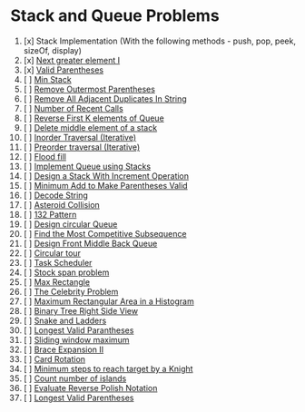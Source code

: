 # Stack and Queue Problems

01. [x] Stack Implementation (With the following methods - push, pop, peek, sizeOf, display)
02. [x] [Next greater element I](https://leetcode.com/problems/next-greater-element-i/)
03. [x] [Valid Parentheses](https://leetcode.com/problems/valid-parentheses/)
04. [ ] [Min Stack](https://leetcode.com/problems/min-stack/)
05. [ ] [Remove Outermost Parentheses](https://leetcode.com/problems/remove-outermost-parentheses/)
06. [ ] [Remove All Adjacent Duplicates In String](https://leetcode.com/problems/remove-all-adjacent-duplicates-in-string/)
07. [ ] [Number of Recent Calls](https://leetcode.com/problems/number-of-recent-calls/)
08. [ ] [Reverse First K elements of Queue](https://practice.geeksforgeeks.org/problems/reverse-first-k-elements-of-queue/1/)
09. [ ] [Delete middle element of a stack](https://practice.geeksforgeeks.org/problems/delete-middle-element-of-a-stack/1/)
10. [ ] [Inorder Traversal (Iterative)](https://practice.geeksforgeeks.org/problems/inorder-traversal-iterative/1/)
11. [ ] [Preorder traversal (Iterative)](https://practice.geeksforgeeks.org/problems/preorder-traversal-iterative/1/)
12. [ ] [Flood fill](https://leetcode.com/problems/flood-fill/)
13. [ ] [Implement Queue using Stacks](https://leetcode.com/problems/implement-queue-using-stacks/)
14. [ ] [Design a Stack With Increment Operation](https://leetcode.com/problems/design-a-stack-with-increment-operation/)
15. [ ] [Minimum Add to Make Parentheses Valid](https://leetcode.com/problems/minimum-add-to-make-parentheses-valid/)
16. [ ] [Decode String](https://leetcode.com/problems/decode-string/)
17. [ ] [Asteroid Collision](https://leetcode.com/problems/asteroid-collision/)
18. [ ] [132 Pattern](https://leetcode.com/problems/132-pattern/)
18. [ ] [Design circular Queue](https://leetcode.com/problems/design-circular-queue/)
19. [ ] [Find the Most Competitive Subsequence](https://leetcode.com/problems/find-the-most-competitive-subsequence/)
20. [ ] [Design Front Middle Back Queue](https://leetcode.com/problems/design-front-middle-back-queue/)
21. [ ] [Circular tour](https://practice.geeksforgeeks.org/problems/circular-tour/1)
22. [ ] [Task Scheduler](https://leetcode.com/problems/task-scheduler/)
23. [ ] [Stock span problem](https://practice.geeksforgeeks.org/problems/stock-span-problem-1587115621/1/)
24. [ ] [Max Rectangle](https://practice.geeksforgeeks.org/problems/max-rectangle/1/)
25. [ ] [The Celebrity Problem](https://practice.geeksforgeeks.org/problems/the-celebrity-problem/1/)
26. [ ] [Maximum Rectangular Area in a Histogram](https://practice.geeksforgeeks.org/problems/maximum-rectangular-area-in-a-histogram-1587115620/1/)
27. [ ] [Binary Tree Right Side View](https://leetcode.com/problems/binary-tree-right-side-view/)
28. [ ] [Snake and Ladders](https://leetcode.com/problems/snakes-and-ladders/)
29. [ ] [Longest Valid Parantheses](https://leetcode.com/problems/longest-valid-parentheses/)
30. [ ] [Sliding window maximum](https://leetcode.com/problems/sliding-window-maximum/)
31. [ ] [Brace Expansion II](https://leetcode.com/problems/brace-expansion-ii/)
32. [ ] [Card Rotation](https://practice.geeksforgeeks.org/problems/card-rotation5834/1/)
33. [ ] [Minimum steps to reach target by a Knight](https://www.geeksforgeeks.org/minimum-steps-reach-target-knight/)
34. [ ] [Count number of islands](https://leetcode.com/problems/number-of-islands/)
35. [ ] [Evaluate Reverse Polish Notation](https://leetcode.com/problems/evaluate-reverse-polish-notation/)
36. [ ] [Longest Valid Parentheses](https://leetcode.com/problems/longest-valid-parentheses/)
